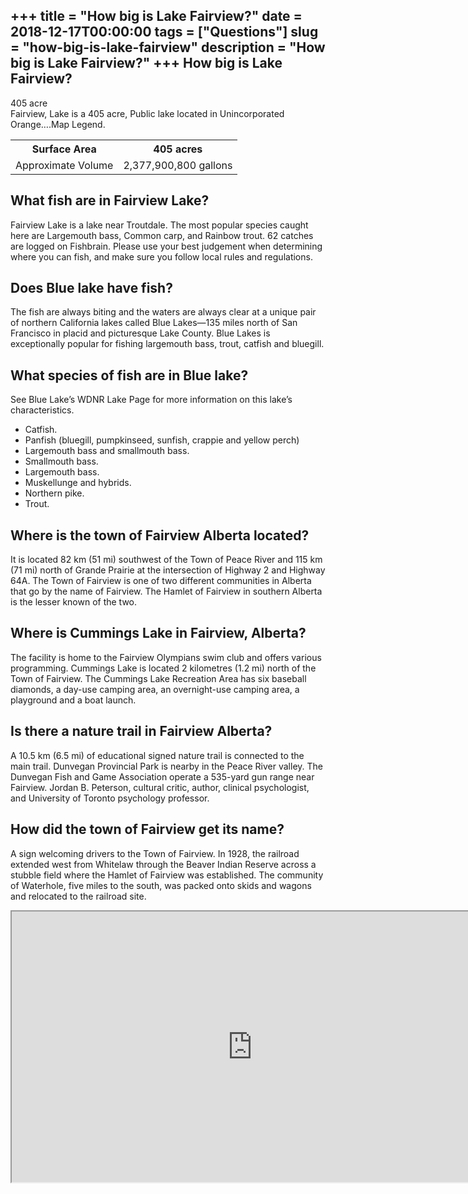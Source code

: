 +++
title = "How big is Lake Fairview?"
date = 2018-12-17T00:00:00
tags = ["Questions"]
slug = "how-big-is-lake-fairview"
description = "How big is Lake Fairview?"
+++
How big is Lake Fairview?
-------------------------

405 acre  
Fairview, Lake is a 405 acre, Public lake located in Unincorporated Orange….Map Legend.

<table><tr><th>Surface Area</th><th>405 acres</th></tr><tr><td>Approximate Volume</td><td>2,377,900,800 gallons</td></tr></table>

What fish are in Fairview Lake?
-------------------------------

Fairview Lake is a lake near Troutdale. The most popular species caught here are Largemouth bass, Common carp, and Rainbow trout. 62 catches are logged on Fishbrain. Please use your best judgement when determining where you can fish, and make sure you follow local rules and regulations.

Does Blue lake have fish?
-------------------------

The fish are always biting and the waters are always clear at a unique pair of northern California lakes called Blue Lakes—135 miles north of San Francisco in placid and picturesque Lake County. Blue Lakes is exceptionally popular for fishing largemouth bass, trout, catfish and bluegill.

What species of fish are in Blue lake?
--------------------------------------

See Blue Lake’s WDNR Lake Page for more information on this lake’s characteristics.

- Catfish.
- Panfish (bluegill, pumpkinseed, sunfish, crappie and yellow perch)
- Largemouth bass and smallmouth bass.
- Smallmouth bass.
- Largemouth bass.
- Muskellunge and hybrids.
- Northern pike.
- Trout.

Where is the town of Fairview Alberta located?
----------------------------------------------

It is located 82 km (51 mi) southwest of the Town of Peace River and 115 km (71 mi) north of Grande Prairie at the intersection of Highway 2 and Highway 64A. The Town of Fairview is one of two different communities in Alberta that go by the name of Fairview. The Hamlet of Fairview in southern Alberta is the lesser known of the two.

Where is Cummings Lake in Fairview, Alberta?
--------------------------------------------

The facility is home to the Fairview Olympians swim club and offers various programming. Cummings Lake is located 2 kilometres (1.2 mi) north of the Town of Fairview. The Cummings Lake Recreation Area has six baseball diamonds, a day-use camping area, an overnight-use camping area, a playground and a boat launch.

Is there a nature trail in Fairview Alberta?
--------------------------------------------

A 10.5 km (6.5 mi) of educational signed nature trail is connected to the main trail. Dunvegan Provincial Park is nearby in the Peace River valley. The Dunvegan Fish and Game Association operate a 535-yard gun range near Fairview. Jordan B. Peterson, cultural critic, author, clinical psychologist, and University of Toronto psychology professor.

How did the town of Fairview get its name?
------------------------------------------

A sign welcoming drivers to the Town of Fairview. In 1928, the railroad extended west from Whitelaw through the Beaver Indian Reserve across a stubble field where the Hamlet of Fairview was established. The community of Waterhole, five miles to the south, was packed onto skids and wagons and relocated to the railroad site.

<iframe allow="accelerometer; autoplay; clipboard-write; encrypted-media; gyroscope; picture-in-picture" allowfullscreen="" class="__youtube_prefs__  epyt-is-override  no-lazyload" data-no-lazy="1" data-origheight="433" data-origwidth="770" data-skipgform_ajax_framebjll="" height="433" id="_ytid_97835" loading="lazy" src="https://www.youtube.com/embed/EcLQJBDXwFQ?enablejsapi=1&autoplay=0&cc_load_policy=0&cc_lang_pref=&iv_load_policy=1&loop=0&modestbranding=0&rel=1&fs=1&playsinline=0&autohide=2&theme=dark&color=red&controls=1&" title="YouTube player" width="770"></iframe>